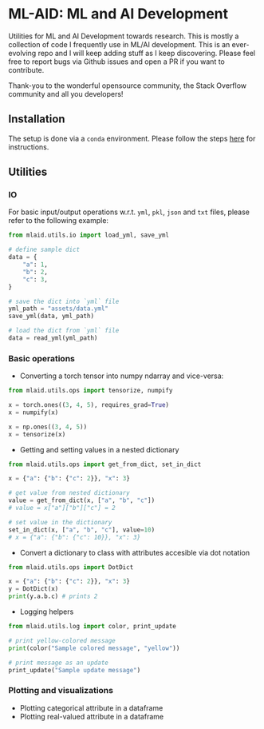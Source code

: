 # ML-AID: ML and AI Development
Utilities for ML and AI Development towards research. This is mostly a collection of code I frequently use in ML/AI development. This is an ever-evolving repo and I will keep adding stuff as I keep discovering. Please feel free to report bugs via Github issues and open a PR if you want to contribute.

Thank-you to the wonderful opensource community, the Stack Overflow community and all you developers!

## Installation

The setup is done via a `conda` environment. Please follow the steps [here](setup/readme.md) for instructions.

## Utilities

### IO

For basic input/output operations w.r.t. `yml`, `pkl`, `json` and `txt` files, please refer to the following example:

```python
from mlaid.utils.io import load_yml, save_yml

# define sample dict
data = {
    "a": 1,
    "b": 2,
    "c": 3,
}

# save the dict into `yml` file
yml_path = "assets/data.yml"
save_yml(data, yml_path)

# load the dict from `yml` file
data = read_yml(yml_path)
```

### Basic operations

* Converting a torch tensor into numpy ndarray and vice-versa:
```python
from mlaid.utils.ops import tensorize, numpify

x = torch.ones((3, 4, 5), requires_grad=True)
x = numpify(x)

x = np.ones((3, 4, 5))
x = tensorize(x)
```

* Getting and setting values in a nested dictionary
```python
from mlaid.utils.ops import get_from_dict, set_in_dict

x = {"a": {"b": {"c": 2}}, "x": 3}

# get value from nested dictionary
value = get_from_dict(x, ["a", "b", "c"])
# value = x["a"]["b"]["c"] = 2

# set value in the dictionary
set_in_dict(x, ["a", "b", "c"], value=10)
# x = {"a": {"b": {"c": 10}}, "x": 3}
```

* Convert a dictionary to class with attributes accesible via dot notation

```python
from mlaid.utils.ops import DotDict

x = {"a": {"b": {"c": 2}}, "x": 3}
y = DotDict(x)
print(y.a.b.c) # prints 2
```

* Logging helpers

```python
from mlaid.utils.log import color, print_update

# print yellow-colored message
print(color("Sample colored message", "yellow"))

# print message as an update
print_update("Sample update message")
```

### Plotting and visualizations

* Plotting categorical attribute in a dataframe
* Plotting real-valued attribute in a dataframe